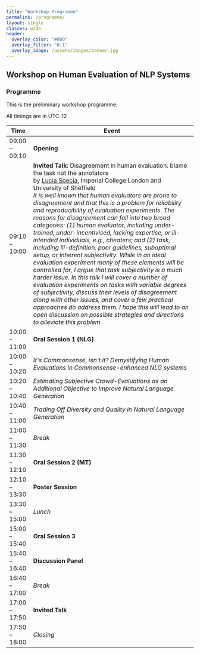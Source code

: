 ```yaml
---
title: "Workshop Programme"
permalink: /programme/
layout: single
classes: wide
header:
  overlay_color: "#000"
  overlay_filter: "0.1"
  overlay_image: /assets/images/banner.jpg
---
```


## Workshop on Human Evaluation of NLP Systems

### Programme
This is the preliminary workshop programme:

All timings are in UTC-12

| Time          | Event                                |
| ------------- | ------------------------------------ |
| 09:00 – 09:10 | **Opening**                          |
| 09:10 – 10:00 | **Invited Talk:** Disagreement in human evaluation: blame the task not the annotators<br>by [Lucia Specia](https://www.imperial.ac.uk/people/l.specia), Imperial College London and University of Sheffield<br><em> It is well known that human evaluators are prone to disagreement and that this is a problem for reliability and reproducibility of evaluation experiments. The reasons for disagreement can fall into two broad categories: (1) human evaluator, including under-trained, under-incentivised, lacking expertise, or ill-intended individuals, e.g., cheaters; and (2) task, including ill-definition, poor guidelines, suboptimal setup, or inherent subjectivity. While in an ideal evaluation experiment many of these elements will be controlled for, I argue that task subjectivity is a much harder issue. In this talk I will cover a number of evaluation experiments on tasks with variable degrees of subjectivity, discuss their levels of disagreement along with other issues, and cover a few practical approaches do address them. I hope this will lead to an open discussion on possible strategies and directions to alleviate this problem.</em>  |
| 10:00 – 11:00 | **Oral Session 1 (NLG)**             |
| 10:00 – 10:20 | *It's Commonsense, isn't it? Demystifying Human Evaluations in Commonsense-enhanced NLG systems* |
| 10:20 – 10:40 | *Estimating Subjective Crowd-Evaluations as an Additional Objective to Improve Natural Language Generation* |
| 10:40 – 11:00 | *Trading Off Diversity and Quality in Natural Language Generation* |
| 11:00 – 11:30 | *Break*                              |
| 11:30 – 12:10 | **Oral Session 2 (MT)**              |
| 12:10 – 13:30 | **Poster Session**                   |
| 13:30 – 15:00 | *Lunch*                              |
| 15:00 – 15:40 | **Oral Session 3**                   |
| 15:40 – 16:40 | **Discussion Panel**                 |
| 16:40 – 17:00 | *Break*                              |
| 17:00 – 17:50 | **Invited Talk**                     |
| 17:50 – 18:00 | *Closing*                            |

